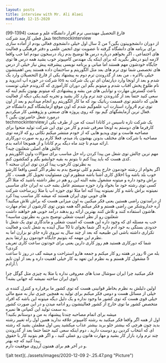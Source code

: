 ```yaml
---
layout: posts
title: interview with Mr. Ali Alaei
modified: 12-15-2020
---
```


 فارغ التحصیل مهندسی نرم افزار دانشگاه علم و صنعت (1394-99)\
 شغل فعلی کارمند شرکت techmockinterview\
 از دوران دانشجوییتون بگین؟
 من 2 سال اول خیلی دانشجوی فعالی بودم از آماده سازی برای برنامه های دانشگاه گرفته تا عضویت توی انجمن علمی و دفتر فرهنگی و فعالیت های اجتماعی ، اگر بخواهم درباره درس ها توضیح بدم زیاد درسخون نبودم اما خب واقعا لازمه اینو درنظر بگیرید که برای اینکه یک مهندس کامپیوتر خوب بشید همه درس ها توی جایگاه خودشون مهم هستند اما مبانی و برنامه نویسی پیشرفته پیش نیاز خیلی از درس های تخصصی شما توی ترم های بعد مثل الگوریتم و ساختمان داده هستند پس اهمیتشون خیلی بالاتره ، من بعد از گذروندن ترم دوم به پیشنهاد یکی از فارغ التحصیلان وارد یک شرکت در حوزه اپ اندروید و ios شدم و بعد از اونجا وارد دپارتمان ای تی  یک شرکت به نام طلوع پخش آفتاب شدم و میتونم بگم این دوران کارآموزی که گذروندم خیلی تونست باعث گسترش مهارت و توانایی های من بشه و پیشنهادی که میتونم بهتون بکنم اینه که سعی کنید حتما بعد از گذروندن چند ترم وارد کار بشید و تجربه کنید.یکی دیگه از فعالیت هایی که داشتم توی قسمت رباتیک بود که ما کار الگوریتم رو انجام میدادیم و بعد از اون  توی ترم 4روارد استارت اپ علموگیم شدم که اون موقع آزمایشگاه گیم دانشگاه جز فعال ترین آزمایشگهای گیم بود که روی پروژه های صنعتی و پژوهشی کار میکردیم.\
 درمورد شغل حاضرتون بگین ؟\
  techmockinterviewیک شرکت تازه تاسیس در کانادا است که من از طرف یکی از کارفرما های دوستم به اونجا معرفی شدم و کار من توی این شرکت تولید متحوا برای مصاحبه هاست و توی ویدیو هایی که از خودم منتشر میکنم نکاتی رو که لازمه  توی مصاحبه با  شرکت های مختلف بدونن بهشون یاد میدم، فعلا کارم رو به صورت دورکاری ارائه میدم تا چند ماه دیگه برم کانادا و از همونجا ادامه بدم.\
    چالش های اصلی شغلتون چیه؟\
    مهم ترین چالش توی شغل من پیدا کردن راه حل مناسب برای سوالات واون الگوریتم و کدی هست که باید پیدا کنم تا بتونم به بقیه جوابشو بگم و کمکشون کنم.\
    به نظرتون کارخوب پیدا کردن توی ایران سخته ؟\
    اگر بخوام از رشته خودمون خارج بشم و کلی توضیح بدم به نظرم اگر کسی واقعا کارشو خوب بلد باشه وبا اخلاق کاری آشنا باشه منظورم اون مسئولیت تحویل  کار هست ، کار براش وجود داره و میتونه مشغول بشه البته این رو هم در نظر داشته باشید که مثلا اگر کسی توی رشته خود ما بخواد وارد حوزه سیستم عامل بشه خب نه ایران جای مناسبی نمیتونه براش باشه و کار نمیتونه پیدا کنه اما مثلا توی حوزه اپ یا مثلا زیرساخت شرکت های خوبی توی ایران هستند که میشه کار مناسب پیدا کرد\
    از درآمدتون راضی هستین یعنی فکر میکنین به اون میزانی هست که براش تلاش میکنید؟\
    آره خداروشکر من راضی هستم و فکر میکنم اگه همه بتونن توی کارشون از تمام مهارت هاشون استفاده کنند و تلاش کنند بهترین ارائه رو بدهند درآمد خوبی هم خواهند داشت. \
    شغلتون رو از نظر امنیت شغلی توضیح بدین به نظرتون مناسبه؟\
    خب یه مسئله ای که وجود داره این هست که امنیت شغلی و ماندگاری توی یک شغل تا حدودی بستگی به خود آدم داره اگر شما بخوای تا 10 سال آینده یه شغل ثابت و فعالیت تکراری داشته باشی این طبیعیه که بعد از چند سال یه نیروی تازه جای تو بزارن اما به نظرم این مهمه که بتونیم جایگاه خودمون رو ارتقا بدیم.\
    شما که دورکاری هستید هم روز کاری دارین یعنی برای خودتون ساعت کاری تعریف کردی؟\
    بله من 6 روز در هفته رو کار میکنم و جمعه هارو استراحت و میشه گف در روز تا ساعت 5 مشغول کار هستم و به نظرم این تعهد به کار خیلی اهمیت داره و بعد از اون تایم آزادم.\
    
فکر میکنید چرا ایران سوشال مدیا های معروفی نداره یا مثلا یه چیزی مثل گوگل چرا توی ایران ساخته نمیشه که جهانی بشه؟\

اولین دلیلش به نظرم بخاطر قوانینی هست که توی کشور ما برقراره و کنترل کننده ی خیلی از مسائل هست و دومی فکر میکنم برای تولید یه همچین چیزی نیاز به منبع مالی خیلی قوی هست که توی کشور ما وجود نداره و یک دلیل دیگه میتونه این باشه که افراد متخصص کشور ما توی خارج از کشور فعالیتشون رو ادامه میدن و در این صورت کشور به سمت تولید این  کمپانی ها نمیره.\
میشه برای اتمام مصاحبه چندتا پیشنهاد به من و دوستانم بکنید؟\
اول از همه اگر واقعا فکر میکنید به رشته کامپیوتر علاقه ندارید همین اول راه تغییر رشته بدید چون هرچی که بیشتر جلو برید بیشتر عذاب میکشید پس اول مطمئن بشید که رشته ای که انتخاب کردین رو دوست دارید ، دوم اینکه سعی کنید حتما حتما بعد از گذروندن چند ترم وارد بازار کار بشید و مهارت هاتون رو عملی کنید ، و اگر هم بتونید کار با حقوق پیدا کنید که چه بهتر.\
و در آخر هم برای همتون آرزوی موفقیت دارم. 

 ![alt text](../assets/images/2020-12-09 2-.25.47.png "Picture")




